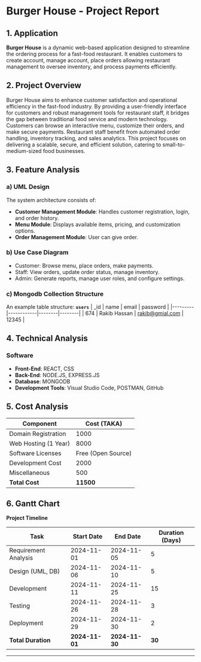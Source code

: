 # Burger House - Project Report

## 1. Application
**Burger House** is a dynamic web-based application designed to streamline the ordering process for a fast-food restaurant. It enables customers to create account, manage account, place orders allowing restaurant management to oversee inventory, and process payments efficiently.

## 2. Project Overview
Burger House aims to enhance customer satisfaction and operational efficiency in the fast-food industry. By providing a user-friendly interface for customers and robust management tools for restaurant staff, it bridges the gap between traditional food service and modern technology. Customers can browse an interactive menu, customize their orders, and make secure payments. Restaurant staff benefit from automated order handling, inventory tracking, and sales analytics. This project focuses on delivering a scalable, secure, and efficient solution, catering to small-to-medium-sized food businesses. 

## 3. Feature Analysis

### a) UML Design
The system architecture consists of:
- **Customer Management Module**: Handles customer registration, login, and order history.
- **Menu Module**: Displays available items, pricing, and customization options.
- **Order Management Module**: User can give order.


### b) Use Case Diagram

- Customer: Browse menu, place orders, make payments.
- Staff: View orders, update order status, manage inventory.
- Admin: Generate reports, manage user roles, and configure settings.

### c)  Mongodb Collection Structure
An example table structure:
**`users`**
| _id | name | email | password  |
|---------|------------|--------|--------|
| 674     | Rakib Hassan       | rakib@gmial.com    | 12345        |

## 4. Technical Analysis

### Software
- **Front-End**: REACT, CSS
- **Back-End**:  NODE.JS, EXPRESS.JS
- **Database**: MONGODB
- **Development Tools**: Visual Studio Code, POSTMAN, GitHub



## 5. Cost Analysis
| Component            | Cost (TAKA) |
|----------------------|------------|
| Domain Registration  | 1000         |
| Web Hosting (1 Year) | 8000        |
| Software Licenses    | Free (Open Source) |
| Development Cost     | 2000       |
| Miscellaneous        | 500         |
| **Total Cost**       | **11500**   |

## 6. Gantt Chart
**Project Timeline**

| Task               | Start Date   | End Date     | Duration (Days) |
|--------------------|--------------|--------------|-----------------|
| Requirement Analysis | 2024-11-01  | 2024-11-05  | 5               |
| Design (UML, DB)    | 2024-11-06  | 2024-11-10  | 5               |
| Development         | 2024-11-11  | 2024-11-25  | 15              |
| Testing             | 2024-11-26  | 2024-11-28  | 3               |
| Deployment          | 2024-11-29  | 2024-11-30  | 2               |
| **Total Duration**  | **2024-11-01** | **2024-11-30** | **30**      |

---

